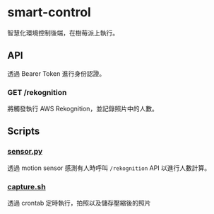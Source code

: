 # smart-control

智慧化環境控制後端，在樹莓派上執行。

## API

透過 Bearer Token 進行身份認證。

### GET /rekognition

將觸發執行 AWS Rekognition，並記錄照片中的人數。

## Scripts

### [sensor.py](./smart_room/scripts/sensor.py)

透過 motion sensor 感測有人時呼叫 `/rekognition` API 以進行人數計算。

### [capture.sh](./smart_room/scripts/capture.sh)

透過 crontab 定時執行，拍照以及儲存壓縮後的照片
